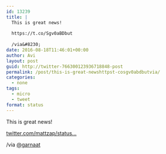```yaml
---
id: 13239
title: |
  This is great news!
  
  https://t.co/Sgv0aBDbut
  
  /via&#8230;
date: 2016-08-18T11:46:01+00:00
author: Avi
layout: post
guid: http://twitter-766300123936718848-post
permalink: /post/this-is-great-newshttpst-cosgv0abdbutvia/
categories:
  - none
tags:
  - micro
  - tweet
format: status
---
```

This is great news!

[twitter.com/mattzap/status…](https://twitter.com/mattzap/status/766296423650455552)

/via [@garnaat](http://twitter.com/garnaat)